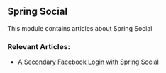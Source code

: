 ## Spring Social

This module contains articles about Spring Social

### Relevant Articles:
- [A Secondary Facebook Login with Spring Social](http://www.baeldung.com/facebook-authentication-with-spring-security-and-social)

